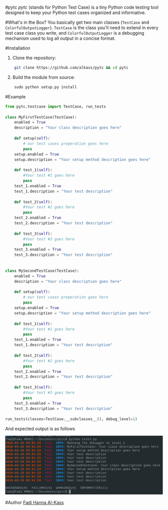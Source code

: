 #pytc
<i>pytc</i> (stands for Python Test Case) is a tiny Python code testing tool designed to keep your Python test cases organized and informative.

#What's in the Box?
You basically get two main classes (`TestCase` and `ColorfulOutputLogger`). `TestCase` is the class you'll need to extend in every test case class you write, and `ColorfulOutputLogger` is a debugging mechanism used to log all output in a concise format.

#Installation

1. Clone the repository:

```bash
    git clone https://github.com/alkass/pytc && cd pytc
```

2. Build the module from source:

```python
    sudo python setup.py install
```

#Example
```python
from pytc.testcase import TestCase, run_tests

class MyFirstTestCase(TestCase):
    enabled = True
    description = "Your class description goes here"

    def setup(self):
        # our test cases preperation goes here
        pass
    setup.enabled = True
    setup.description = "Your setup method description goes here"

    def test_1(self):
        #Your test #1 goes here
        pass
    test_1.enabled = True
    test_1.description = "Your test description"

    def test_2(self):
        #Your test #2 goes here
        pass
    test_2.enabled = True
    test_2.description = "Your test description"

    def test_3(self):
        #Your test #3 goes here
        pass
    test_3.enabled = True
    test_3.description = "Your test description"


class MySecondTestCase(TestCase):
    enabled = True
    description = "Your class description goes here"

    def setup(self):
        # our test cases preperation goes here
        pass
    setup.enabled = True
    setup.description = "Your setup method description goes here"

    def test_1(self):
        #Your test #1 goes here
        pass
    test_1.enabled = True
    test_1.description = "Your test description"

    def test_2(self):
        #Your test #2 goes here
        pass
    test_2.enabled = True
    test_2.description = "Your test description"

    def test_3(self):
        #Your test #3 goes here
        pass
    test_3.enabled = True
    test_3.description = "Your test description"

run_tests(classes=TestCase.__subclasses__(), debug_level=1)
```

And expected output is as follows

<img src="screenshots/1.png">

#Author
[Fadi Hanna Al-Kass](http://github.com/alkass)
